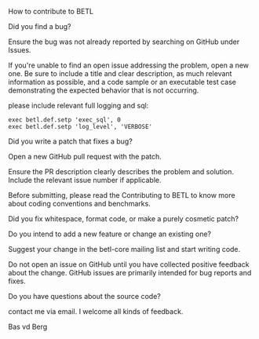 How to contribute to BETL

Did you find a bug?

Ensure the bug was not already reported by searching on GitHub under Issues.

If you're unable to find an open issue addressing the problem, open a new one. Be sure to include a title and clear description, as much relevant information as possible, and a code sample or an executable test case demonstrating the expected behavior that is not occurring.

please include relevant full logging and sql:

    exec betl.def.setp 'exec_sql', 0
    exec betl.def.setp 'log_level', 'VERBOSE' 

Did you write a patch that fixes a bug?

Open a new GitHub pull request with the patch.

Ensure the PR description clearly describes the problem and solution. Include the relevant issue number if applicable.

Before submitting, please read the Contributing to BETL to know more about coding conventions and benchmarks.

Did you fix whitespace, format code, or make a purely cosmetic patch?

Do you intend to add a new feature or change an existing one?

Suggest your change in the betl-core mailing list and start writing code.

Do not open an issue on GitHub until you have collected positive feedback about the change. GitHub issues are primarily intended for bug reports and fixes.

Do you have questions about the source code?

contact me via email.
I welcome all kinds of feedback.

Bas vd Berg
